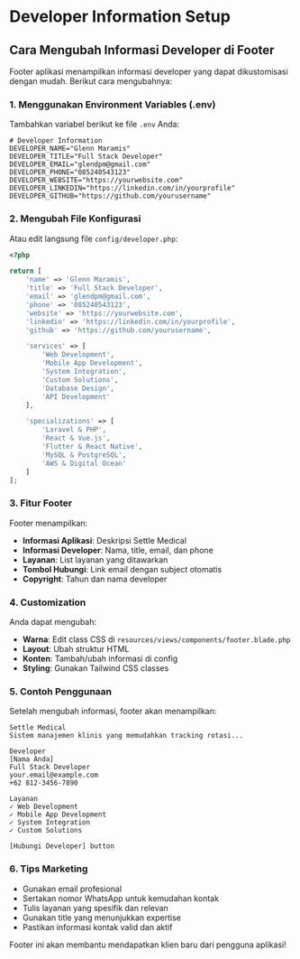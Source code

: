 # Developer Information Setup

## Cara Mengubah Informasi Developer di Footer

Footer aplikasi menampilkan informasi developer yang dapat dikustomisasi dengan mudah. Berikut cara mengubahnya:

### 1. Menggunakan Environment Variables (.env)

Tambahkan variabel berikut ke file `.env` Anda:

```env
# Developer Information
DEVELOPER_NAME="Glenn Maramis"
DEVELOPER_TITLE="Full Stack Developer"
DEVELOPER_EMAIL="glendpm@gmail.com"
DEVELOPER_PHONE="085240543123"
DEVELOPER_WEBSITE="https://yourwebsite.com"
DEVELOPER_LINKEDIN="https://linkedin.com/in/yourprofile"
DEVELOPER_GITHUB="https://github.com/yourusername"
```

### 2. Mengubah File Konfigurasi

Atau edit langsung file `config/developer.php`:

```php
<?php

return [
    'name' => 'Glenn Maramis',
    'title' => 'Full Stack Developer',
    'email' => 'glendpm@gmail.com',
    'phone' => '085240543123',
    'website' => 'https://yourwebsite.com',
    'linkedin' => 'https://linkedin.com/in/yourprofile',
    'github' => 'https://github.com/yourusername',

    'services' => [
        'Web Development',
        'Mobile App Development',
        'System Integration',
        'Custom Solutions',
        'Database Design',
        'API Development'
    ],

    'specializations' => [
        'Laravel & PHP',
        'React & Vue.js',
        'Flutter & React Native',
        'MySQL & PostgreSQL',
        'AWS & Digital Ocean'
    ]
];
```

### 3. Fitur Footer

Footer menampilkan:

-   **Informasi Aplikasi**: Deskripsi Settle Medical
-   **Informasi Developer**: Nama, title, email, dan phone
-   **Layanan**: List layanan yang ditawarkan
-   **Tombol Hubungi**: Link email dengan subject otomatis
-   **Copyright**: Tahun dan nama developer

### 4. Customization

Anda dapat mengubah:

-   **Warna**: Edit class CSS di `resources/views/components/footer.blade.php`
-   **Layout**: Ubah struktur HTML
-   **Konten**: Tambah/ubah informasi di config
-   **Styling**: Gunakan Tailwind CSS classes

### 5. Contoh Penggunaan

Setelah mengubah informasi, footer akan menampilkan:

```
Settle Medical
Sistem manajemen klinis yang memudahkan tracking rotasi...

Developer
[Nama Anda]
Full Stack Developer
your.email@example.com
+62 812-3456-7890

Layanan
✓ Web Development
✓ Mobile App Development
✓ System Integration
✓ Custom Solutions

[Hubungi Developer] button
```

### 6. Tips Marketing

-   Gunakan email profesional
-   Sertakan nomor WhatsApp untuk kemudahan kontak
-   Tulis layanan yang spesifik dan relevan
-   Gunakan title yang menunjukkan expertise
-   Pastikan informasi kontak valid dan aktif

Footer ini akan membantu mendapatkan klien baru dari pengguna aplikasi!
